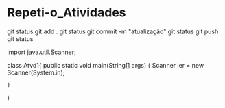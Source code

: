 # Repeti-o_Atividades
git status 
git add . 
git status 
git commit -m "atualização" 
git status git push 
git status

import java.util.Scanner;

class Atvd1{
    public static void main(String[] args) {
        Scanner ler = new Scanner(System.in);

    }
}